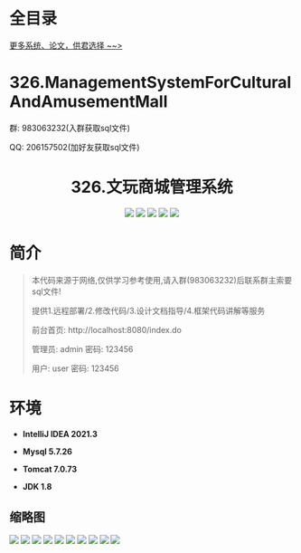 # 全目录

[更多系统、论文，供君选择 ~~>](https://www.bitwise.net.cn)

# 326.ManagementSystemForCulturalAndAmusementMall

<p>群: 983063232(入群获取sql文件)</p>
<p>QQ: 206157502(加好友获取sql文件)</p>

<p><h1 align="center">326.文玩商城管理系统</h1></p>


<p align="center">
	<img src="https://img.shields.io/badge/jdk-1.8-orange.svg"/>
    <img src="https://img.shields.io/badge/spring-5.x-lightgrey.svg"/>
    <img src="https://img.shields.io/badge/springmvc-3.x-blue.svg"/>
    <img src="https://img.shields.io/badge/mybatis-5.x-yellow.svg"/>
    <img src="https://img.shields.io/badge/jsp-3.x-blue.svg"/>
</p>

# 简介

> 本代码来源于网络,仅供学习参考使用,请入群(983063232)后联系群主索要sql文件!
>
> 提供1.远程部署/2.修改代码/3.设计文档指导/4.框架代码讲解等服务
>
> 前台首页: http://localhost:8080/index.do
>
> 管理员: admin   密码: 123456
>
> 用户: user   密码: 123456
>

# 环境

- <b>IntelliJ IDEA 2021.3</b>

- <b>Mysql 5.7.26</b>

- <b>Tomcat 7.0.73</b>

- <b>JDK 1.8</b>




## 缩略图

![](https://bitwise.oss-cn-heyuan.aliyuncs.com/2024/9/10/cc5fdfda-d1a4-40f7-b629-8750b4184673.png)
![](https://bitwise.oss-cn-heyuan.aliyuncs.com/2024/9/10/9a8d5663-0a63-4576-8219-9d84464f77cb.png)
![](https://bitwise.oss-cn-heyuan.aliyuncs.com/2024/9/10/73e47cbb-c4cf-4461-97e4-2a28672fba7d.png)
![](https://bitwise.oss-cn-heyuan.aliyuncs.com/2024/9/10/aadb42b1-792e-4275-aaf9-a3f8b1fafd27.png)
![](https://bitwise.oss-cn-heyuan.aliyuncs.com/2024/9/10/3dec13ca-7836-41c4-9d79-9b6334970604.png)
![](https://bitwise.oss-cn-heyuan.aliyuncs.com/2024/9/10/9759da92-f9d3-450c-a429-9ea26182e8ca.png)
![](https://bitwise.oss-cn-heyuan.aliyuncs.com/2024/9/10/7b7f20be-2df2-4952-984f-8a01a42f3236.png)
![](https://bitwise.oss-cn-heyuan.aliyuncs.com/2024/9/10/fab38b76-012c-4197-afa4-196d3dece2b2.png)
![](https://bitwise.oss-cn-heyuan.aliyuncs.com/2024/9/10/b1f640ff-c2d6-4e39-b497-942c3520876d.png)
![](https://bitwise.oss-cn-heyuan.aliyuncs.com/2024/9/10/3a332ad3-e50d-419f-8ae8-485eaf655290.png)




